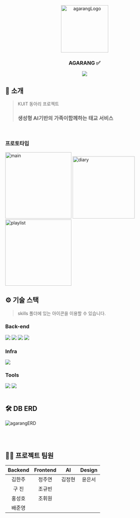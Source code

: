 <div align="center">

<!-- logo -->
<img width="150" alt="agarangLogo" src="https://github.com/user-attachments/assets/98727d4b-4f1f-47de-8520-f201f5f9839a">

### AGARANG ✅

[<img src="https://img.shields.io/badge/프로젝트 기간-2024.07.26~2024.08.20-green?style=flat&logo=&logoColor=white" />]()

</div> 

## 📝 소개

> KUIT 동아리 프로젝트
>
> ### 생성형 AI기반의 가족이함께하는 태교 서비스

<br />



### 프로토타입
<img width="210" alt="main" src="https://github.com/user-attachments/assets/5a2859c3-f0be-478d-af4a-691e83df4036">
<img width="197" alt="diary" src="https://github.com/user-attachments/assets/c00732c3-a67b-4dc3-b54f-745a0f32d85f">
<img width="210" alt="playlist" src="https://github.com/user-attachments/assets/2d60176f-49d4-42ad-8828-177e1787feb3">

<br />



## ⚙ 기술 스택
> skills 폴더에 있는 아이콘을 이용할 수 있습니다.
### Back-end
<img src="https://img.shields.io/badge/java-007396?style=for-the-badge&logo=java&logoColor=white"> <img src="https://img.shields.io/badge/spring-6DB33F?style=for-the-badge&logo=spring&logoColor=white"> <img src="https://img.shields.io/badge/springboot-6DB33F?style=for-the-badge&logo=springboot&logoColor=white"> 
<img src="https://img.shields.io/badge/mysql-4479A1?style=for-the-badge&logo=mysql&logoColor=white"> 
<div>

</div>

### Infra
<div>
<img src="https://img.shields.io/badge/amazonaws-232F3E?style=for-the-badge&logo=amazonaws&logoColor=white">
</div>

### Tools
<div>
<img src="https://img.shields.io/badge/github-181717?style=for-the-badge&logo=github&logoColor=white">
<img src="https://img.shields.io/badge/git-F05032?style=for-the-badge&logo=git&logoColor=white">
</div>

<br />

## 🛠️ DB ERD
![agarangERD](https://github.com/user-attachments/assets/a31901aa-ceca-475f-8265-0b74b1db2c3d)




<br />

<br />

## 💁‍♂️ 프로젝트 팀원
|Backend|Frontend|AI|Design|
|:---:|:---:|:---:|:---:|
김한주|정주연|김정현|윤은서|
구 진|조규빈|
홍성호|조휘원|
배준영|
